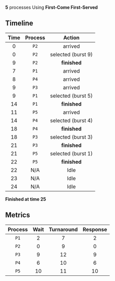 **5** processes
Using **First-Come First-Served**

## Timeline
| **Time** | **Process** | **Action** |
|:-:|:-:|:-:|
|   0 | `P2` | arrived |
|   0 | `P2` | selected (burst   9) |
|   9 | `P2` | **finished** |
|   7 | `P1` | arrived |
|   8 | `P4` | arrived |
|   9 | `P3` | arrived |
|   9 | `P1` | selected (burst   5) |
|  14 | `P1` | **finished** |
|  11 | `P5` | arrived |
|  14 | `P4` | selected (burst   4) |
|  18 | `P4` | **finished** |
|  18 | `P3` | selected (burst   3) |
|  21 | `P3` | **finished** |
|  21 | `P5` | selected (burst   1) |
|  22 | `P5` | **finished** |
|  22 | N/A | Idle |
|  23 | N/A | Idle |
|  24 | N/A | Idle |

**Finished at time 25**

## Metrics
| **Process** | **Wait** | **Turnaround** | **Response** |
|:-:|:-:|:-:|:-:|
| `P1` |   2 |   7 |   2 |
| `P2` |   0 |   9 |   0 |
| `P3` |   9 |  12 |   9 |
| `P4` |   6 |  10 |   6 |
| `P5` |  10 |  11 |  10 |

